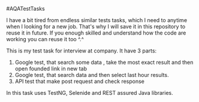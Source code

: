 #AQATestTasks

I have a bit tired from endless similar tests tasks, 
which I need to anytime when I looking for a new job. That's why I will save it in this repository to reuse it in future.
If you enough skilled and understand how the code are working you can reuse it too ^.^

This is my test task for interview at company.
It have 3 parts:
1) Google test, that search some data , take the most exact result and then
open founded link in new tab
2) Google test, that search data and then select last hour results.
3) API test that make post request and check response

In this task uses TestNG, Selenide and REST assured Java libraries.
